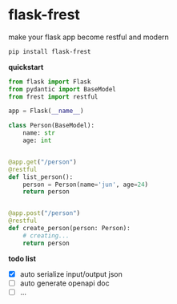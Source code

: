 # flask-frest

make your flask app become restful and modern

```bash
pip install flask-frest
```

**quickstart**

```python
from flask import Flask
from pydantic import BaseModel
from frest import restful

app = Flask(__name__)

class Person(BaseModel):
    name: str
    age: int


@app.get("/person")
@restful
def list_person():
    person = Person(name='jun', age=24)
    return person


@app.post("/person")
@restful
def create_person(person: Person):
    # creating...
    return person
```

**todo list**

- [x] auto serialize input/output json
- [ ] auto generate openapi doc
- [ ] ...
